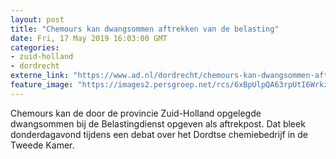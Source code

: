 ```yaml
---
layout: post
title: "Chemours kan dwangsommen aftrekken van de belasting"
date: Fri, 17 May 2019 16:03:00 GMT
categories: 
- zuid-holland 
- dordrecht 
externe_link: "https://www.ad.nl/dordrecht/chemours-kan-dwangsommen-aftrekken-van-de-belasting~aa56d0f1/"
feature_image: "https://images2.persgroep.net/rcs/6xBpUlpQA63rpUtI6Wrkz6Xs0aA/diocontent/118777169/_fitwidth/400/?appId=21791a8992982cd8da851550a453bd7f&quality=0.7"
---
```


Chemours kan de door de provincie Zuid-Holland opgelegde dwangsommen bij de Belastingdienst opgeven als aftrekpost. Dat bleek donderdagavond tijdens een debat over het Dordtse chemiebedrijf in de Tweede Kamer.
